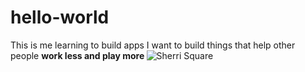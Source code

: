 # hello-world
This is me learning to build apps
I want to build things that help other people <b>work less and play more </b> 
![Sherri Square](https://user-images.githubusercontent.com/104587148/165820604-6b1956b2-05ff-4c77-901e-2e2f0a7b2da5.png)
